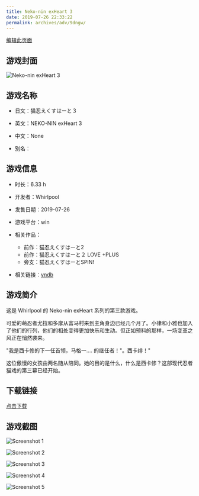```yaml
---
title: Neko-nin exHeart 3
date: 2019-07-26 22:33:22
permalink: archives/adv/9dngw/
---
```

[编辑此页面](https://github.com/ACG-3/ADV3-source/blob/main/source/_posts/%E7%8C%AB%E5%BF%8D%E3%81%88%E3%81%8F%E3%81%99%E3%81%AF%E3%83%BC%E3%81%A8%EF%BC%93.md)

## 游戏封面

![Neko-nin exHeart 3](https://pan.timero.xyz/d/onedrive/img_lib_001/Neko-nin%20exHeart%203_cover.avif)


## 游戏名称

- 日文：猫忍えくすはーと３
- 英文：NEKO-NIN exHeart 3
- 中文：None

- 别名：


## 游戏信息

- 时长：6.33 h
- 开发者：Whirlpool
- 发售日期：2019-07-26
- 游戏平台：win
- 相关作品：
   - 前作：猫忍えくすはーと2
   - 前作：猫忍えくすはーと２ LOVE +PLUS
   - 旁支：猫忍えくすはーとSPIN!

- 相关链接：[vndb](https://vndb.org/v24872)


## 游戏简介

这是 Whirlpool 的 Neko-nin exHeart 系列的第三款游戏。

可爱的萌忍者尤拉和多摩从富马村来到主角身边已经几个月了。小律和小雅也加入了他们的行列，他们的相处变得更加快乐和生动。但正如预料的那样，一场变革之风正在悄然袭来。

"我是西卡修的下一任首领，马格一.... 的继任者！"。西卡绯！"

这位傲慢的女孩由两名随从陪同。她的目的是什么，什么是西卡修？这部现代忍者猫戏的第三幕已经开始。




## 下载链接

[点击下载](https://pan.timero.xyz/onedrive/adv_lib_001/%E7%8C%AB%E5%BF%8D%E3%81%88%E3%81%8F%E3%81%99%E3%81%AF%E3%83%BC%E3%81%A8%EF%BC%93)


## 游戏截图


![Screenshot 1](https://pan.timero.xyz/d/onedrive/img_lib_001/Neko-nin%20exHeart%203_Screenshot_1.avif)

![Screenshot 2](https://pan.timero.xyz/d/onedrive/img_lib_001/Neko-nin%20exHeart%203_Screenshot_2.avif)

![Screenshot 3](https://pan.timero.xyz/d/onedrive/img_lib_001/Neko-nin%20exHeart%203_Screenshot_3.avif)

![Screenshot 4](https://pan.timero.xyz/d/onedrive/img_lib_001/Neko-nin%20exHeart%203_Screenshot_4.avif)

![Screenshot 5](https://pan.timero.xyz/d/onedrive/img_lib_001/Neko-nin%20exHeart%203_Screenshot_5.avif)

